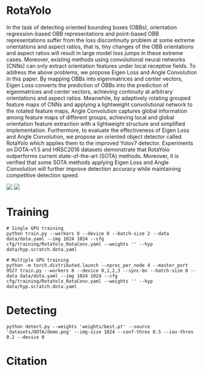 # RotaYolo
In the task of detecting oriented bounding boxes (OBBs), orientation regression-based OBB representations and point-based OBB representations suffer from the loss discontinuity problem at some extreme orientations and aspect ratios, that is, tiny changes of the OBB orientations and aspect ratios will result in large model loss jumps in these extreme cases. Moreover, existing methods using convolutional neural networks (CNNs) can only extract orientation features under local receptive fields. To address the above problems, we propose Eigen Loss and Angle Convolution in this paper. By mapping OBBs into eigenmatrices and center vectors, Eigen Loss converts the prediction of OBBs into the prediction of eigenmatrices and center vectors, achieving continuity at arbitrary orientations and aspect ratios. Meanwhile, by adaptively rotating grouped feature maps of CNNs and applying a lightweight convolutional network to the rotated feature maps, Angle Convolution captures global information among feature maps of different groups, achieving local and global orientation feature extraction with a lightweight structure and simplified implementation. Furthermore, to evaluate the effectiveness of Eigen Loss and Angle Convolution, we propose an oriented object detector called RotaYolo which applies them to the improved Yolov7 detector. Experiments on DOTA-v1.5 and HRSC2016 datasets demonstrate that RotaYolo outperforms current state-of-the-art (SOTA) methods. Moreover, it is verified that some SOTA methods applying Eigen Loss and Angle Convolution will further improve detection accuracy while maintaining competitive detection speed. 

![](步骤2复制的链接)
![](步骤2复制的链接)

# Training
```
# Single GPU training
python train.py --workers 8 --device 0 --batch-size 2 --data data/dota.yaml --img 1024 1024 --cfg cfg/training/RotaYolo_RotaConv.yaml --weights '' --hyp data/hyp.scratch.dota.yaml

# Multiple GPU training
python -m torch.distributed.launch --nproc_per_node 4 --master_port 9527 train.py --workers 8 --device 0,1,2,3 --sync-bn --batch-size 8 --data data/dota.yaml --img 1024 1024 --cfg cfg/training/RotaYolo_RotaConv.yaml --weights '' --hyp data/hyp.scratch.dota.yaml
```

# Detecting
```
python detect.py --weights 'weights/best.pt' --source 'datasets/DOTA/demo.png' --img-size 1024 --conf-thres 0.5 --iou-thres 0.2 --device 0
```

# Citation

